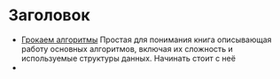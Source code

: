 # Заголовок
- [Грокаем алгоритмы](https://www.ozon.ru/product/grokaem-algoritmy-illyustrirovannoe-posobie-dlya-programmistov-i-lyubopytstvuyushchih-211433683/?sh=cUHpbik2)
Простая для понимания книга описывающая работу основных алгоритмов, включая их сложность и используемые структуры данных. Начинать стоит с неё
- 